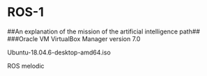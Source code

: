 # ROS-1
##An explanation of the mission of the artificial intelligence path##
###Oracle VM VirtualBox Manager version 7.0

Ubuntu-18.04.6-desktop-amd64.iso

ROS melodic
